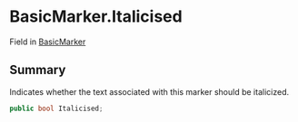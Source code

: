 # BasicMarker.Italicised

Field in [BasicMarker](/docs/api/csharp/yarn.unity.markuppalette.basicmarker.md)

## Summary


Indicates whether the text associated with this marker should be
italicized.


```csharp
public bool Italicised;
```

